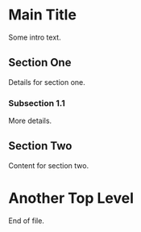 # Main Title

Some intro text.

## Section One

Details for section one.

### Subsection 1.1

More details.

## Section Two

Content for section two.

# Another Top Level

End of file.
